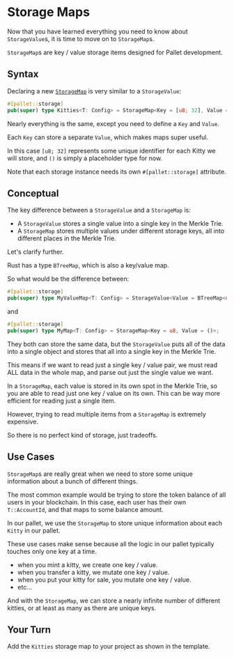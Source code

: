 # Storage Maps

Now that you have learned everything you need to know about `StorageValue`s, it is time to move on to `StorageMap`s.

`StorageMap`s are key / value storage items designed for Pallet development.

## Syntax

Declaring a new [`StorageMap`](https://docs.rs/frame-support/38.0.0/frame_support/storage/types/struct.StorageMap.html) is very similar to a `StorageValue`:

```rust
#[pallet::storage]
pub(super) type Kitties<T: Config> = StorageMap<Key = [u8; 32], Value = ()>;
```

Nearly everything is the same, except you need to define a `Key` and `Value`.

Each `Key` can store a separate `Value`, which makes maps super useful.

In this case `[u8; 32]` represents some unique identifier for each Kitty we will store, and `()` is simply a placeholder type for now.

Note that each storage instance needs its own `#[pallet::storage]` attribute.

## Conceptual

The key difference between a `StorageValue` and a `StorageMap` is:

- A `StorageValue` stores a single value into a single key in the Merkle Trie.
- A `StorageMap` stores multiple values under different storage keys, all into different places in the Merkle Trie.

Let's clarify further.

Rust has a type `BTreeMap`, which is also a key/value map.

So what would be the difference between:

```rust
#[pallet::storage]
pub(super) type MyValueMap<T: Config> = StorageValue<Value = BTreeMap<u8, ()>>;
```

and

```rust
#[pallet::storage]
pub(super) type MyMap<T: Config> = StorageMap<Key = u8, Value = ()>;
```

They both can store the same data, but the `StorageValue` puts all of the data into a single object and stores that all into a single key in the Merkle Trie.

This means if we want to read just a single key / value pair, we must read ALL data in the whole map, and parse out just the single value we want.

In a `StorageMap`, each value is stored in its own spot in the Merkle Trie, so you are able to read just one key / value on its own. This can be way more efficient for reading just a single item.

However, trying to read multiple items from a `StorageMap` is extremely expensive.

So there is no perfect kind of storage, just tradeoffs.

## Use Cases

`StorageMap`s are really great when we need to store some unique information about a bunch of different things.

The most common example would be trying to store the token balance of all users in your blockchain. In this case, each user has their own `T::AccountId`, and that maps to some balance amount.

In our pallet, we use the `StorageMap` to store unique information about each `Kitty` in our pallet.

These use cases make sense because all the logic in our pallet typically touches only one key at a time.

- when you mint a kitty, we create one key / value.
- when you transfer a kitty, we mutate one key / value.
- when you put your kitty for sale, you mutate one key / value.
- etc...

And with the `StorageMap`, we can store a nearly infinite number of different kitties, or at least as many as there are unique keys.

## Your Turn

Add the `Kitties` storage map to your project as shown in the template.

